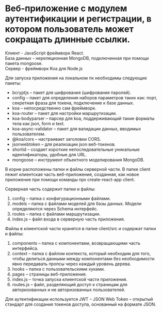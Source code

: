 <h1>Веб-приложение с модулем аутентификации и регистрации, в котором пользователь может сокращать длинные ссылки.</h1>

Клиент - JavaScript фреймворк React. </br>
База данных - нереляционная MongoDB, подключенная при помощи пакета mongoose. </br>
Сервер - фреймворк Koa для Node.js </br>

Для запуска приложения на локальном пк необходимы следующие пакеты:
<ul>
  <li>bcryptjs – пакет для шифрования (шифрования паролей).</li>
<li>config – пакет для определения наборов параметров таких как: порт, секретная фраза для токена, подключение к базе данных.</li>
<li>koa – непосредственно сам фреймворк.</li>
<li>koa-router – пакет для настройки маршрутизации.</li>
<li>koa-bodyparser – парсер для koa, поддерживающий такие форматы тела как json, form и text.</li>
<li>koa-async-validator – пакет для валидации данных, вводимых пользователем.</li>
<li>@koa/cors – настраивает заголовки CORS.</li>
<li>jsonwebtoken – для реализации json веб-токенов.</li>
<li>shortid – создает короткие непоследовательные уникальные идентификаторы, удобные для URL.</li>
<li>mongoose – инструмент объектного моделирования MongoDB.</li>
</ul>

В корне расположены папки и файлы серверной части. В папке client лежит клиентская часть веб-приложения, созданная, как новое приложение при помощи команды npx create-react-app client.

Серверная часть содержит папки и файлы:
1. config – папка с конфигурационными файлами.
2. models – папка с файлами моделей для базы данных. Модели определяются через Schema интерфейс.
3. routes – папка с файлами маршрутизации.
4. index.js – файл входа в серверную часть приложения.

Файлы в клиентской части хранятся в папке client/src и содержат папки и файлы:
1. components – папка с компонентами, возвращающими часть  интерфейса.
2. context – папка с файлом контекста, который необходим для того, чтобы делиться данными между компонентами без необходимости явно передавать пропсы через каждый уровень дерева.
3. hooks – папка с пользовательскими хуками.
4. pages – страницы веб-приложения.
5. index.js – точка запуска клиентской части приложения.
6. routes.js – файл, разделяющий доступ к страницам для авторизованных и не авторизованных пользователей.

Для аутентификации используется JWT – JSON Web Token – открытый стандарт для создания токенов доступа, основанный на формате JSON.

